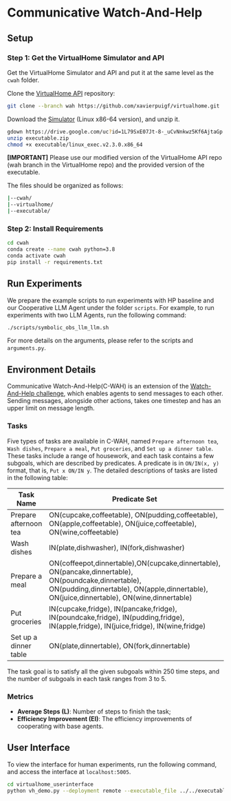 # Communicative Watch-And-Help

## Setup
### Step 1: Get the VirtualHome Simulator and API
Get the VirtualHome Simulator and API and put it at the same level as the `cwah` folder.

Clone the [VirtualHome API](https://github.com/xavierpuigf/virtualhome.git) repository:

```bash
git clone --branch wah https://github.com/xavierpuigf/virtualhome.git
```

Download the [Simulator](https://drive.google.com/file/d/1L79SxE07Jt-8-_uCvNnkwz5Kf6AjtaGp/view?usp=sharing) (Linux x86-64 version), and unzip it.

```bash
gdown https://drive.google.com/uc?id=1L79SxE07Jt-8-_uCvNnkwz5Kf6AjtaGp
unzip executable.zip
chmod +x executable/linux_exec.v2.3.0.x86_64
```

**[IMPORTANT]** Please use our modified version of the VirtualHome API repo (wah branch in the VirtualHome repo) and the provided version of the executable.

The files should be organized as follows:

```bash
|--cwah/
|--virtualhome/
|--executable/
```

### Step 2: Install Requirements

```bash
cd cwah
conda create --name cwah python=3.8
conda activate cwah
pip install -r requirements.txt
```

## Run Experiments

We prepare the example scripts to run experiments with HP baseline and our Cooperative LLM Agent under the folder `scripts`. For example, to run experiments with two LLM Agents, run the following command:

```bash
./scripts/symbolic_obs_llm_llm.sh
```

For more details on the arguments, please refer to the scripts and `arguments.py`.

## Environment Details

Communicative Watch-And-Help(C-WAH) is an extension of the [Watch-And-Help challenge](https://github.com/xavierpuigf/watch_and_help), which enables agents to send messages to each other. Sending messages, alongside other actions, takes one timestep and has an upper limit on message length.

### Tasks 

Five types of tasks are available in C-WAH, named `Prepare afternoon tea`, `Wash dishes`, `Prepare a meal`, `Put groceries`, and `Set up a dinner table`. These tasks include a range of housework, and each task contains a few subgoals, which are described by predicates. A predicate is in `ON/IN(x, y)` format, that is, `Put x ON/IN y`. The detailed descriptions of tasks are listed in the following table:

| Task Name | Predicate Set |
| ------- | ------- |
| Prepare afternoon tea   | ON(cupcake,coffeetable), ON(pudding,coffeetable), ON(apple,coffeetable), ON(juice,coffeetable), ON(wine,coffeetable)  |
| Wash dishes  | IN(plate,dishwasher), IN(fork,dishwasher)  |
| Prepare a meal | ON(coffeepot,dinnertable),ON(cupcake,dinnertable), ON(pancake,dinnertable), ON(poundcake,dinnertable), ON(pudding,dinnertable), ON(apple,dinnertable), ON(juice,dinnertable), ON(wine,dinnertable) |
|Put groceries | IN(cupcake,fridge), IN(pancake,fridge), IN(poundcake,fridge), IN(pudding,fridge), IN(apple,fridge), IN(juice,fridge), IN(wine,fridge) |
|Set up a dinner table | ON(plate,dinnertable), ON(fork,dinnertable) |

The task goal is to satisfy all the given subgoals within $250$ time steps, and the number of subgoals in each task ranges from $3$ to $5$. 

### Metrics

  - **Average Steps (L)**: Number of steps to finish the task;
  - **Efficiency Improvement (EI)**: The efficiency improvements of cooperating with base agents.

## User Interface

To view the interface for human experiments, run the following command, and access the interface at `localhost:5005`.

```bash
cd virtualhome_userinterface
python vh_demo.py --deployment remote --executable_file ../../executable/linux_exec.v2.3.0.x86_64 --extra_agent MCTS_comm --task_group 0 --showmodal
```

<!-- --task_group is recommended to be chosen in 0, 5, 10, 16, 20, 26, 30, 32, 40, 49. **Only one number should be chosen though --task_group is nargs**.

--extra_agent choices = ["MCTS_comm", "LLM_comm", "LLM", "none"], default='none', meaning working with MCTS agent, working with LLM agent that can communicate, working with LLM agent that cannot communicate, or working alone.

--showmodal is used to let the questionnaire appear after you have completed the task. -->
